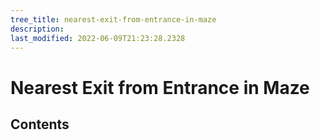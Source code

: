 ```yaml
---
tree_title: nearest-exit-from-entrance-in-maze
description: 
last_modified: 2022-06-09T21:23:28.2328
---
```


# Nearest Exit from Entrance in Maze

## Contents
